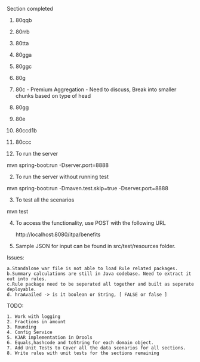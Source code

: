 
Section completed

1. 80qqb
2. 80rrb
3. 80tta
4. 80gga
5. 80ggc
6. 80g
7. 80c - Premium Aggregation - Need to discuss, Break into smaller chunks based on type of head
8. 80gg
9. 80e
10. 80ccd1b
11. 80ccc


1. To run the server

mvn spring-boot:run -Dserver.port=8888


2. To run the server without running test 

mvn spring-boot:run -Dmaven.test.skip=true -Dserver.port=8888


3. To test all the scenarios

mvn test


4. To access the functionality, use POST with the following URL

	http://localhost:8080/itpa/benefits
	
5. Sample JSON for input can be found in src/test/resources folder.



Issues:

	a.Standalone war file is not able to load Rule related packages. 
	b.Summary calculations are still in Java codebase. Need to extract it out into rules.
	c.Rule package need to be seperated all together and built as seperate deployable.
	d. hraAvailed -> is it boolean or String, [ FALSE or false ]
	
	
	 
TODO:
	
	
	1. Work with logging
	2. Fractions in amount
	3. Rounding
	4. Config Service
	5. KJAR implementation in Drools
	6. Equals,hashcode and toString for each domain object.
	7. Add Unit Tests to Cover all the data scenarios for all sections. 
	8. Write rules with unit tests for the sections remaining 
	
	
	





